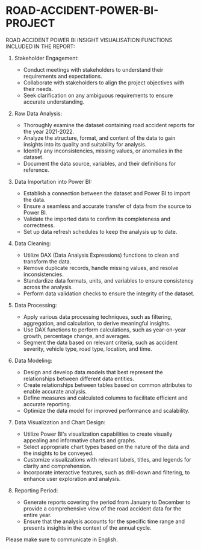   # ROAD-ACCIDENT-POWER-BI-PROJECT
ROAD ACCIDENT POWER BI INSIGHT VISUALISATION
FUNCTIONS INCLUDED IN THE REPORT:

1. Stakeholder Engagement: 
   - Conduct meetings with stakeholders to understand their requirements and expectations.
   - Collaborate with stakeholders to align the project objectives with their needs.
   - Seek clarification on any ambiguous requirements to ensure accurate understanding.

2. Raw Data Analysis:
   - Thoroughly examine the dataset containing road accident reports for the year 2021-2022.
   - Analyze the structure, format, and content of the data to gain insights into its quality and suitability for analysis.
   - Identify any inconsistencies, missing values, or anomalies in the dataset.
   - Document the data source, variables, and their definitions for reference.

3. Data Importation into Power BI:
   - Establish a connection between the dataset and Power BI to import the data.
   - Ensure a seamless and accurate transfer of data from the source to Power BI.
   - Validate the imported data to confirm its completeness and correctness.
   - Set up data refresh schedules to keep the analysis up to date.

4. Data Cleaning:
   - Utilize DAX (Data Analysis Expressions) functions to clean and transform the data.
   - Remove duplicate records, handle missing values, and resolve inconsistencies.
   - Standardize data formats, units, and variables to ensure consistency across the analysis.
   - Perform data validation checks to ensure the integrity of the dataset.

5. Data Processing:
   - Apply various data processing techniques, such as filtering, aggregation, and calculation, to derive meaningful insights.
   - Use DAX functions to perform calculations, such as year-on-year growth, percentage change, and averages.
   - Segment the data based on relevant criteria, such as accident severity, vehicle type, road type, location, and time.

6. Data Modeling:
   - Design and develop data models that best represent the relationships between different data entities.
   - Create relationships between tables based on common attributes to enable accurate analysis.
   - Define measures and calculated columns to facilitate efficient and accurate reporting.
   - Optimize the data model for improved performance and scalability.

7. Data Visualization and Chart Design:
   - Utilize Power BI's visualization capabilities to create visually appealing and informative charts and graphs.
   - Select appropriate chart types based on the nature of the data and the insights to be conveyed.
   - Customize visualizations with relevant labels, titles, and legends for clarity and comprehension.
   - Incorporate interactive features, such as drill-down and filtering, to enhance user exploration and analysis.

8. Reporting Period: 
   - Generate reports covering the period from January to December to provide a comprehensive view of the road accident data for the entire year.
   - Ensure that the analysis accounts for the specific time range and presents insights in the context of the annual cycle.

Please make sure to communicate in English.
